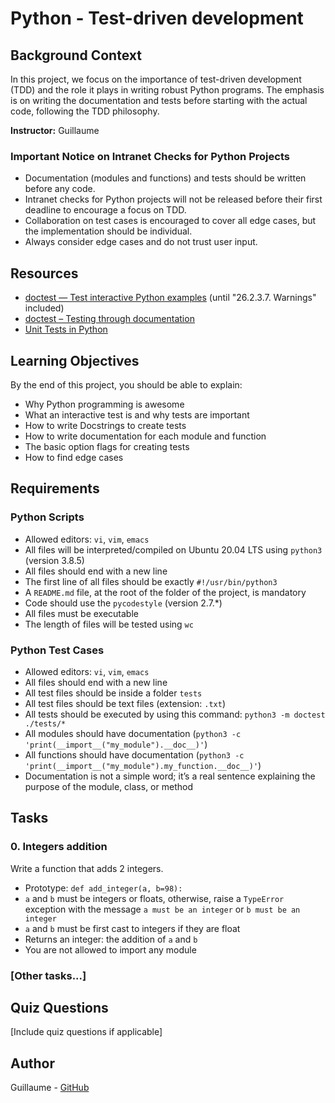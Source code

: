 # Python - Test-driven development

## Background Context

In this project, we focus on the importance of test-driven development (TDD) and the role it plays in writing robust Python programs. The emphasis is on writing the documentation and tests before starting with the actual code, following the TDD philosophy.

**Instructor:** Guillaume

### Important Notice on Intranet Checks for Python Projects

- Documentation (modules and functions) and tests should be written before any code.
- Intranet checks for Python projects will not be released before their first deadline to encourage a focus on TDD.
- Collaboration on test cases is encouraged to cover all edge cases, but the implementation should be individual.
- Always consider edge cases and do not trust user input.

## Resources

- [doctest — Test interactive Python examples](https://docs.python.org/3/library/doctest.html) (until "26.2.3.7. Warnings" included)
- [doctest – Testing through documentation](https://pymotw.com/3/doctest/)
- [Unit Tests in Python](https://realpython.com/python-testing/)

## Learning Objectives

By the end of this project, you should be able to explain:

- Why Python programming is awesome
- What an interactive test is and why tests are important
- How to write Docstrings to create tests
- How to write documentation for each module and function
- The basic option flags for creating tests
- How to find edge cases

## Requirements

### Python Scripts

- Allowed editors: `vi`, `vim`, `emacs`
- All files will be interpreted/compiled on Ubuntu 20.04 LTS using `python3` (version 3.8.5)
- All files should end with a new line
- The first line of all files should be exactly `#!/usr/bin/python3`
- A `README.md` file, at the root of the folder of the project, is mandatory
- Code should use the `pycodestyle` (version 2.7.*)
- All files must be executable
- The length of files will be tested using `wc`

### Python Test Cases

- Allowed editors: `vi`, `vim`, `emacs`
- All files should end with a new line
- All test files should be inside a folder `tests`
- All test files should be text files (extension: `.txt`)
- All tests should be executed by using this command: `python3 -m doctest ./tests/*`
- All modules should have documentation (`python3 -c 'print(__import__("my_module").__doc__)'`)
- All functions should have documentation (`python3 -c 'print(__import__("my_module").my_function.__doc__)'`)
- Documentation is not a simple word; it’s a real sentence explaining the purpose of the module, class, or method

## Tasks

### 0. Integers addition

Write a function that adds 2 integers.

- Prototype: `def add_integer(a, b=98):`
- `a` and `b` must be integers or floats, otherwise, raise a `TypeError` exception with the message `a must be an integer` or `b must be an integer`
- `a` and `b` must be first cast to integers if they are float
- Returns an integer: the addition of `a` and `b`
- You are not allowed to import any module

### [Other tasks...]

## Quiz Questions

[Include quiz questions if applicable]

## Author

Guillaume - [GitHub](https://github.com/GuillaumeSalva)

